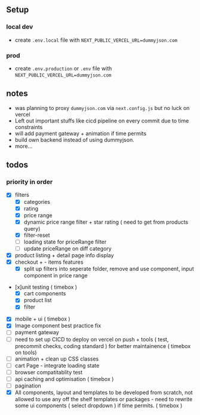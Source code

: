 ## Setup

### local dev

- create `.env.local` file with `NEXT_PUBLIC_VERCEL_URL=dummyjson.com`

### prod

- create `.env.production` or `.env` file with `NEXT_PUBLIC_VERCEL_URL=dummyjson.com`

## notes

- was planning to proxy `dummyjson.com` via `next.config.js` but no luck on vercel
- Left out important stuffs like cicd pipeline on every commit due to time constraints
- will add payment gateway + animation if time permits
- build own backend instead of using dummyjson.
- more...

## todos

### priority in order

- [x] filters
  - [x] categories
  - [x] rating
  - [x] price range
  - [x] dynamic price range filter + star rating ( need to get from products query)
  - [x] filter-reset
  - [ ] loading state for priceRange filter
  - [ ] update priceRange on diff category
- [x] product listing + detail page info display
- [x] checkout + - items features
  - [x] split up filters into seperate folder, remove and use component, input component in price range
- [x]unit testing ( timebox )
  - [x] cart components
  - [x] product list
  - [x] filter
- [x] mobile + ui ( timebox )
- [x] Image component best practice fix
- [ ] payment gateway
- [ ] need to set up CICD to deploy on vercel on push + tools ( test, precommit checks, coding standard ) for better maintainence ( timebox on tools)
- [ ] animation + clean up CSS classes
- [ ] cart Page - integrate loading state
- [ ] browser compatitablity test
- [ ] api caching and optimisation ( timebox )
- [ ] pagination
- [x] All components, layout and templates to be developed from scratch, not
      allowed to use any off the shelf templates or packages - need to rewrite some ui components ( select dropdown ) if time permits. ( timebox )
